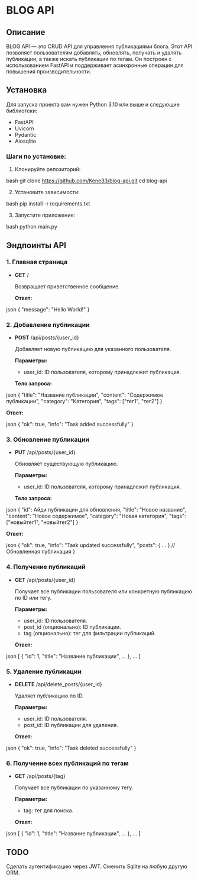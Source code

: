# BLOG API

## Описание

BLOG API — это CRUD API для управления публикациями блога. Этот API позволяет пользователям добавлять, обновлять, получать и удалять публикации, а также искать публикации по тегам. Он построен с использованием FastAPI и поддерживает асинхронные операции для повышения производительности.

## Установка

Для запуска проекта вам нужен Python 3.10 или выше и следующие библиотеки:

- FastAPI
- Uvicorn
- Pydantic
- Aiosqlite

### Шаги по установке:

1. Клонируйте репозиторий:

   
bash
   git clone https://github.com/Kene33/blog-api.git
   cd blog-api
   

2. Установите зависимости:

   
bash
   pip install -r requirements.txt
   

3. Запустите приложение:

   
bash
   python main.py
   

## Эндпоинты API

### 1. **Главная страница**

- **GET** /
  
  Возвращает приветственное сообщение.

  **Ответ:**
  
json
  {
      "message": "Hello World!"
  }
  

### 2. **Добавление публикации**

- **POST** /api/posts/{user_id}
  
  Добавляет новую публикацию для указанного пользователя.

  **Параметры:**
  
  - user_id: ID пользователя, которому принадлежит публикация.
  
  **Тело запроса:**
  
json
  {
      "title": "Название публикации",
      "content": "Содержимое публикации",
      "category": "Категория",
      "tags": ["тег1", "тег2"]
  }
  

  **Ответ:**
  
json
  {
      "ok": true,
      "info": "Task added successfully"
  }
  

### 3. **Обновление публикации**

- **PUT** /api/posts/{user_id}
  
  Обновляет существующую публикацию.

  **Параметры:**
  
  - user_id: ID пользователя, которому принадлежит публикация.
  
  **Тело запроса:**
  
json
  {
      "id": Айди публикации для обновления,
      "title": "Новое название",
      "content": "Новое содержимое",
      "category": "Новая категория",
      "tags": ["новыйтег1", "новыйтег2"]
  }
  

  **Ответ:**
  
json
  {
      "ok": true,
      "info": "Task updated successfully",
      "posts": { ... } // Обновленная публикация
  }
  

### 4. **Получение публикаций**

- **GET** /api/posts/{user_id}
  
  Получает все публикации пользователя или конкретную публикацию по ID или тегу.

  **Параметры:**
  
  - user_id: ID пользователя.
  - post_id (опционально): ID публикации.
  - tag (опционально): тег для фильтрации публикаций.

  **Ответ:**
  
json
  [
      {
          "id": 1,
          "title": "Название публикации",
          ...
      },
      ...
  ]
  

### 5. **Удаление публикации**

- **DELETE** /api/delete_posts/{user_id}
  
  Удаляет публикацию по ID.

  **Параметры:**
  
  - user_id: ID пользователя.
  - post_id: ID публикации для удаления.

  **Ответ:**
  
json
  {
      "ok": true,
      "info": "Task deleted successfully"
  }
  

### 6. **Получение всех публикаций по тегам**

- **GET** /api/posts/{tag}
  
  Получает все публикации по указанному тегу.

  **Параметры:**
  
  - tag: тег для поиска.

  **Ответ:**
  
json
  [
      {
          "id": 1,
          "title": "Название публикации",
          ...
      },
      ...
  ]

## TODO
Сделать аутентификацию через JWT.
Сменить Sqlite на любую другую ORM.
